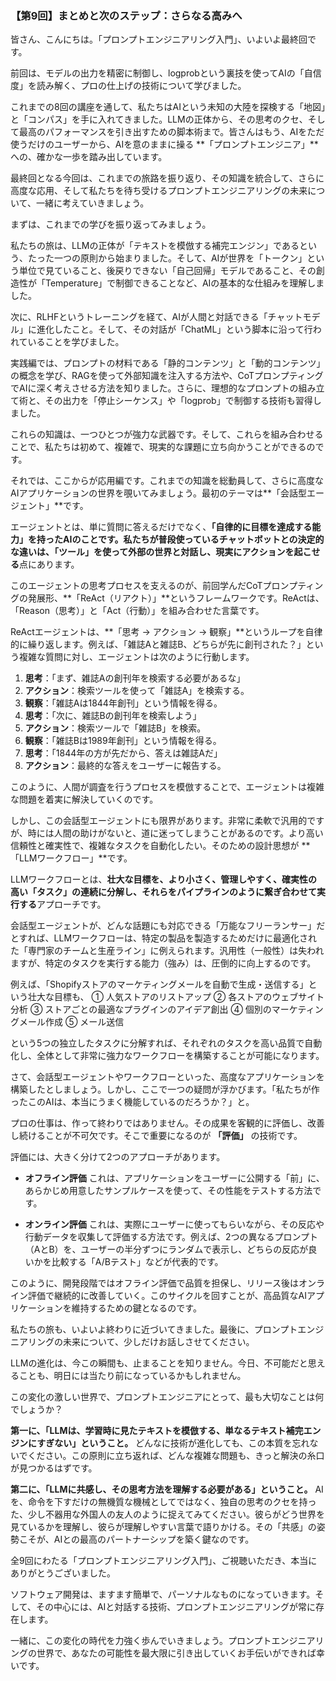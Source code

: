 ### 【第9回】まとめと次のステップ：さらなる高みへ

皆さん、こんにちは。「プロンプトエンジニアリング入門」、いよいよ最終回です。

前回は、モデルの出力を精密に制御し、logprobという裏技を使ってAIの「自信度」を読み解く、プロの仕上げの技術について学びました。

これまでの8回の講座を通して、私たちはAIという未知の大陸を探検する「地図」と「コンパス」を手に入れてきました。LLMの正体から、その思考のクセ、そして最高のパフォーマンスを引き出すための脚本術まで。皆さんはもう、AIをただ使うだけのユーザーから、AIを意のままに操る **「プロンプトエンジニア」**への、確かな一歩を踏み出しています。

最終回となる今回は、これまでの旅路を振り返り、その知識を統合して、さらに高度な応用、そして私たちを待ち受けるプロンプトエンジニアリングの未来について、一緒に考えていきましょう。

まずは、これまでの学びを振り返ってみましょう。

私たちの旅は、LLMの正体が「テキストを模倣する補完エンジン」であるという、たった一つの原則から始まりました。そして、AIが世界を「トークン」という単位で見ていること、後戻りできない「自己回帰」モデルであること、その創造性が「Temperature」で制御できることなど、AIの基本的な仕組みを理解しました。

次に、RLHFというトレーニングを経て、AIが人間と対話できる「チャットモデル」に進化したこと。そして、その対話が「ChatML」という脚本に沿って行われていることを学びました。

実践編では、プロンプトの材料である「静的コンテンツ」と「動的コンテンツ」の概念を学び、RAGを使って外部知識を注入する方法や、CoTプロンプティングでAIに深く考えさせる方法を知りました。さらに、理想的なプロンプトの組み立て術と、その出力を「停止シーケンス」や「logprob」で制御する技術も習得しました。

これらの知識は、一つひとつが強力な武器です。そして、これらを組み合わせることで、私たちは初めて、複雑で、現実的な課題に立ち向かうことができるのです。

それでは、ここからが応用編です。これまでの知識を総動員して、さらに高度なAIアプリケーションの世界を覗いてみましょう。最初のテーマは**「会話型エージェント」**です。

エージェントとは、単に質問に答えるだけでなく、**「自律的に目標を達成する能力」**を持ったAIのことです。私たちが普段使っているチャットボットとの決定的な違いは、**「ツール」を使って外部の世界と対話し、現実にアクションを起こせる**点にあります。

このエージェントの思考プロセスを支えるのが、前回学んだCoTプロンプティングの発展形、**「ReAct（リアクト）」**というフレームワークです。ReActは、「Reason（思考）」と「Act（行動）」を組み合わせた言葉です。

ReActエージェントは、**「思考 → アクション → 観察」**というループを自律的に繰り返します。例えば、「雑誌Aと雑誌B、どちらが先に創刊された？」という複雑な質問に対し、エージェントは次のように行動します。

1.  **思考**：「まず、雑誌Aの創刊年を検索する必要があるな」
2.  **アクション**：検索ツールを使って「雑誌A」を検索する。
3.  **観察**：「雑誌Aは1844年創刊」という情報を得る。
4.  **思考**：「次に、雑誌Bの創刊年を検索しよう」
5.  **アクション**：検索ツールで「雑誌B」を検索。
6.  **観察**：「雑誌Bは1989年創刊」という情報を得る。
7.  **思考**：「1844年の方が先だから、答えは雑誌Aだ」
8.  **アクション**：最終的な答えをユーザーに報告する。

このように、人間が調査を行うプロセスを模倣することで、エージェントは複雑な問題を着実に解決していくのです。

しかし、この会話型エージェントにも限界があります。非常に柔軟で汎用的ですが、時には人間の助けがないと、道に迷ってしまうことがあるのです。より高い信頼性と確実性で、複雑なタスクを自動化したい。そのための設計思想が **「LLMワークフロー」**です。

LLMワークフローとは、**壮大な目標を、より小さく、管理しやすく、確実性の高い「タスク」の連続に分解し、それらをパイプラインのように繋ぎ合わせて実行する**アプローチです。

会話型エージェントが、どんな話題にも対応できる「万能なフリーランサー」だとすれば、LLMワークフローは、特定の製品を製造するためだけに最適化された「専門家のチームと生産ライン」に例えられます。汎用性（一般性）は失われますが、特定のタスクを実行する能力（強み）は、圧倒的に向上するのです。

例えば、「Shopifyストアのマーケティングメールを自動で生成・送信する」という壮大な目標も、
① 人気ストアのリストアップ
② 各ストアのウェブサイト分析
③ ストアごとの最適なプラグインのアイデア創出
④ 個別のマーケティングメール作成
⑤ メール送信

という5つの独立したタスクに分解すれば、それぞれのタスクを高い品質で自動化し、全体として非常に強力なワークフローを構築することが可能になります。

さて、会話型エージェントやワークフローといった、高度なアプリケーションを構築したとしましょう。しかし、ここで一つの疑問が浮かびます。「私たちが作ったこのAIは、本当にうまく機能しているのだろうか？」と。

プロの仕事は、作って終わりではありません。その成果を客観的に評価し、改善し続けることが不可欠です。そこで重要になるのが **「評価」** の技術です。

評価には、大きく分けて2つのアプローチがあります。

* **オフライン評価**
これは、アプリケーションをユーザーに公開する「前」に、あらかじめ用意したサンプルケースを使って、その性能をテストする方法です。

* **オンライン評価**
これは、実際にユーザーに使ってもらいながら、その反応や行動データを収集して評価する方法です。例えば、2つの異なるプロンプト（AとB）を、ユーザーの半分ずつにランダムで表示し、どちらの反応が良いかを比較する「A/Bテスト」などが代表的です。

このように、開発段階ではオフライン評価で品質を担保し、リリース後はオンライン評価で継続的に改善していく。このサイクルを回すことが、高品質なAIアプリケーションを維持するための鍵となるのです。

私たちの旅も、いよいよ終わりに近づいてきました。最後に、プロンプトエンジニアリングの未来について、少しだけお話しさせてください。

LLMの進化は、今この瞬間も、止まることを知りません。今日、不可能だと思えることも、明日には当たり前になっているかもしれません。

この変化の激しい世界で、プロンプトエンジニアにとって、最も大切なことは何でしょうか？

**第一に、「LLMは、学習時に見たテキストを模倣する、単なるテキスト補完エンジンにすぎない」ということ。**
どんなに技術が進化しても、この本質を忘れないでください。この原則に立ち返れば、どんな複雑な問題も、きっと解決の糸口が見つかるはずです。

**第二に、「LLMに共感し、その思考方法を理解する必要がある」ということ。**
AIを、命令を下すだけの無機質な機械としてではなく、独自の思考のクセを持った、少し不器用な外国人の友人のように捉えてみてください。彼らがどう世界を見ているかを理解し、彼らが理解しやすい言葉で語りかける。その「共感」の姿勢こそが、AIとの最高のパートナーシップを築く鍵なのです。

全9回にわたる「プロンプトエンジニアリング入門」、ご視聴いただき、本当にありがとうございました。

ソフトウェア開発は、ますます簡単で、パーソナルなものになっていきます。そして、その中心には、AIと対話する技術、プロンプトエンジニアリングが常に存在します。

一緒に、この変化の時代を力強く歩んでいきましょう。プロンプトエンジニアリングの世界で、あなたの可能性を最大限に引き出していくお手伝いができれば幸いです。